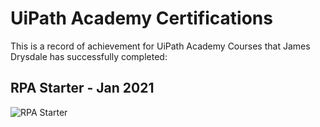 # UiPath Academy Certifications

This is a record of achievement for UiPath Academy Courses that James Drysdale has successfully completed:

## RPA Starter - Jan 2021

![RPA Starter](#)